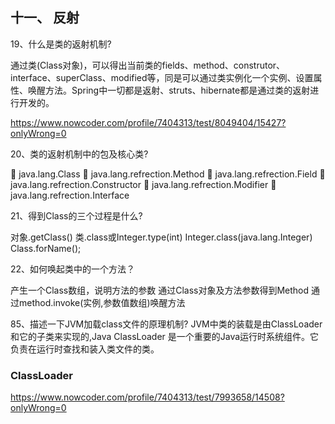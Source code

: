 ## 十一、 反射


19、什么是类的返射机制?

通过类(Class对象)，可以得出当前类的fields、method、construtor、interface、superClass、modified等，同是可以通过类实例化一个实例、设置属性、唤醒方法。Spring中一切都是返射、struts、hibernate都是通过类的返射进行开发的。

https://www.nowcoder.com/profile/7404313/test/8049404/15427?onlyWrong=0

20、类的返射机制中的包及核心类?

	java.lang.Class
	java.lang.refrection.Method
	java.lang.refrection.Field
	java.lang.refrection.Constructor
	java.lang.refrection.Modifier
	java.lang.refrection.Interface

21、得到Class的三个过程是什么?

对象.getClass()
		类.class或Integer.type(int)  Integer.class(java.lang.Integer)
		Class.forName();

22、如何唤起类中的一个方法？

产生一个Class数组，说明方法的参数
通过Class对象及方法参数得到Method
通过method.invoke(实例,参数值数组)唤醒方法


85、描述一下JVM加载class文件的原理机制?
JVM中类的装载是由ClassLoader和它的子类来实现的,Java ClassLoader 是一个重要的Java运行时系统组件。它负责在运行时查找和装入类文件的类。

### ClassLoader

https://www.nowcoder.com/profile/7404313/test/7993658/14508?onlyWrong=0

